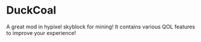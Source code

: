 # DuckCoal
A great mod in hypixel skyblock for mining! It contains various QOL features to improve your experience!
